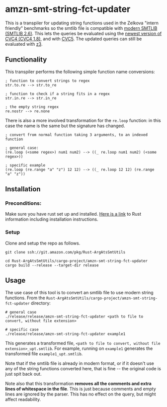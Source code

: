 # amzn-smt-string-fct-updater

This is a transpiler for updating string functions used in the Zelkova "intern friendly" benchmarks so the smtlib file is compatible with [modern SMTLIB (SMTLIB 2.6)](http://smtlib.cs.uiowa.edu/theories-UnicodeStrings.shtml).
This lets the queries be evaluated using the [newest version of CVC4 (CVC4 1.8)](https://cvc4.github.io/downloads.html), and with [CVC5](https://github.com/cvc5/cvc5).
The updated queries can still be evaluated with [z3](https://github.com/Z3Prover/z3#building-z3-using-make-and-gccclang).

## Functionality 

This transpiler performs the following simple function name conversions:
```
; function to convert strings to regex
str.to.re --> str.to_re

; function to check if a string fits in a regex
str.in.re --> str.in_re

; the empty string regex
re.nostr --> re.none
```

There is also a more involved transformation for the `re.loop` function: in this case the name is the same but the signature has changed.
```
; convert from normal function taking 3 arguments, to an indexed function

; general case:
(re.loop (<some regex>) num1 num2) --> ((_ re.loop num1 num2) (<some regex>))

; specific example
(re.loop (re.range "a" "z") 12 12) --> ((_ re.loop 12 12) (re.range "a" "z"))
```

## Installation

### Preconditions:
Make sure you have rust set up and installed.
[Here is a link](https://www.rust-lang.org/) to Rust information including installation instructions.

### Setup
Clone and setup the repo as follows.
```
git clone ssh://git.amazon.com/pkg/Rust-ArgAtsSmtUtils

cd Rust-ArgAtsSmtUtils/cargo-project/amzn-smt-string-fct-updater
cargo build --release --target-dir release
```

## Usage 

The use case of this tool is to convert an smtlib file to use modern string functions.
From the `Rust-ArgAtsSmtUtils/cargo-project/amzn-smt-string-fct-updater` directory:
```
# general case
./release/release/amzn-smt-string-fct-updater <path to file to convert, without file extension>

# specific case
./release/release/amzn-smt-string-fct-updater example1
```

This generates a transformed file, `<path to file to convert, without file extension>_upt.smtlib`.
For example, running on `example1` generates the transformed file `example1_upt.smtlib`.


Note that if the smtlib file is already in modern format, or if it doesn't use any of the string functions converted here, that is fine -- the original code is just spit back out.

Note also that this transformation **removes all the comments and extra lines of whitespace in the file**.
This is just because comments and empty lines are ignored by the parser.
This has no effect on the query, but might affect readability.

